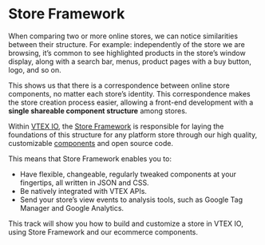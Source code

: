 # Store Framework

When comparing two or more online stores, we can notice similarities between their structure. For example: independently of the store we are browsing, it’s common to see highlighted products in the store’s window display, along with a search bar, menus, product pages with a buy button, logo, and so on. 

This shows us that there is a correspondence between online store components, no matter each store’s identity. This correspondence makes the store creation process easier, allowing a front-end development with a **single shareable component structure** among stores.

Within [VTEX IO](*link*), the [Store Framework](*link*) is responsible for laying the foundations of this structure for any platform store through our high quality, customizable [components](*link*) and open source code.

This means that Store Framework enables you to:

-   Have flexible, changeable, regularly tweaked components at your fingertips, all written in JSON and CSS.
-   Be natively integrated with VTEX APIs.
-   Send your store’s view events to analysis tools, such as Google Tag Manager and Google Analytics. 

This track will show you how to build and customize a store in VTEX IO, using Store Framework and our ecommerce components. 
